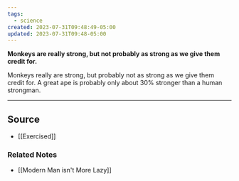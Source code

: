 ```yaml
---
tags:
  - science
created: 2023-07-31T09:48:49-05:00
updated: 2023-07-31T09:48-05:00
---
```

**Monkeys are really strong, but not probably as strong as we give them credit for.**

Monkeys really are strong, but probably not as strong as we give them credit for. A great ape is probably only about 30% stronger than a human strongman.

---

## Source
- [[Exercised]]

### Related Notes
- [[Modern Man isn't More Lazy]]